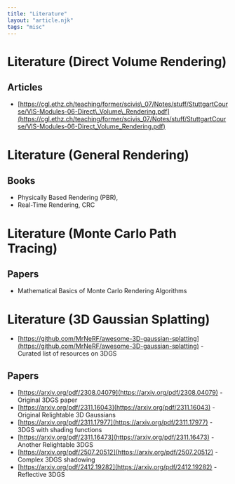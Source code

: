 ```yaml
---
title: "Literature"
layout: "article.njk"
tags: "misc"
---
```


# Literature (Direct Volume Rendering)

## Articles

*   [https://cgl.ethz.ch/teaching/former/scivis\_07/Notes/stuff/StuttgartCourse/VIS-Modules-06-Direct\_Volume\_Rendering.pdf](https://cgl.ethz.ch/teaching/former/scivis_07/Notes/stuff/StuttgartCourse/VIS-Modules-06-Direct_Volume_Rendering.pdf)

# Literature (General Rendering)

## Books

*   Physically Based Rendering (PBR),
*   Real-Time Rendering, CRC

# Literature (Monte Carlo Path Tracing)

## Papers

*   Mathematical Basics of Monte Carlo Rendering Algorithms

# Literature (3D Gaussian Splatting)

*   [https://github.com/MrNeRF/awesome-3D-gaussian-splatting](https://github.com/MrNeRF/awesome-3D-gaussian-splatting) - Curated list of resources on 3DGS

## Papers

*   [https://arxiv.org/pdf/2308.04079](https://arxiv.org/pdf/2308.04079) - Original 3DGS paper
*   [https://arxiv.org/pdf/2311.16043](https://arxiv.org/pdf/2311.16043) - Original Relightable 3D Gaussians
*   [https://arxiv.org/pdf/2311.17977](https://arxiv.org/pdf/2311.17977) - 3DGS with shading functions
*   [https://arxiv.org/pdf/2311.16473](https://arxiv.org/pdf/2311.16473) - Another Relightable 3DGS
*   [https://arxiv.org/pdf/2507.20512](https://arxiv.org/pdf/2507.20512) - Complex 3DGS shadowing
*   [https://arxiv.org/pdf/2412.19282](https://arxiv.org/pdf/2412.19282) - Reflective 3DGS